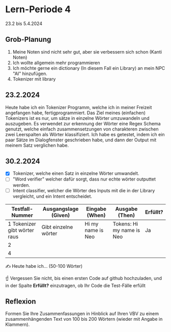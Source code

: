 # Lern-Periode 4

23.2 bis 5.4.2024

## Grob-Planung

1. Meine Noten sind nicht sehr gut, aber sie verbessern sich schon (Kanti Noten)
2. Ich wollte allgemein mehr programmieren
3. Ich möchte gerne ein dictionary (In diesem Fall ein Library) an mein NPC "AI" hinzufügen.
4. Tokenizer mit library

## 23.2.2024

Heute habe ich ein Tokenizer Programm, welche ich in meiner Freizeit angefangen habe, fertigprogrammiert. Das Ziel meines (einfachen) Tokenizers ist es nur, um sätze in einzelne Wörter umzuwandeln und auszugeben.
Es verwendet zur erkennung der Wörter eine Regex Schema genutzt, welche einfach zusammensetzungen von charakteren zwischen zwei Leerspalten als Wörter klassifiziert. Ich habe es getestet, indem ich ein paar Sätze im Dialogfenster geschrieben habe, und dann der Output mit meinem Satz verglichen habe.

## 30.2.2024

- [x] Tokenizer, welche einen Satz in einzelne Wörter umwandelt.
- [ ] "Word verifier" welcher dafür sorgt, dass nur echte wörter outputtet werden.
- [ ] Intent classifier, welcher die Wörter des Inputs mit die in der Library vergleicht, und ein Intent entscheidet.

|      Testfall-Nummer       |      Ausgangslage (Given)   |   Eingabe (When)   |    Ausgabe (Then)       | Erfüllt? |
|      ---------------       |      --------------------   |   --------------   |    --------------       | -------- |
|1 Tokenizer gibt wörter raus| Gibt einzelne wörter        | Hi my name is Neo  |Tokens: Hi my name is Neo|  Ja      |
|2                           |                             |                    |                         |          |
|4                           |                             |                    |                         |          |

✍️ Heute habe ich... (50-100 Wörter)

☝️ Vergessen Sie nicht, bis einen ersten Code auf github hochzuladen, und in der Spalte **Erfüllt?** einzutragen, ob Ihr Code die Test-Fälle erfüllt



## Reflexion

Formen Sie Ihre Zusammenfassungen in Hinblick auf Ihren VBV zu einem zusammenhängenden Text von 100 bis 200 Wörtern (wieder mit Angabe in Klammern).
